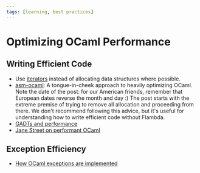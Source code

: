 ```yaml
---
tags: [learning, best practices]
---
```

# Optimizing OCaml Performance

## Writing Efficient Code
* Use [iterators](iterators.md) instead of allocating data structures where possible.
* [asm-ocaml](https://www.ocamlpro.com/2016/04/01/asm-ocaml/): A tongue-in-cheek approach to heavily optimizing OCaml.
Note the date of the post: for our American friends, remember that European dates reverse the month and day :)
The post starts with the extreme premise of trying to remove all allocation and proceeding from there.
We don't recommend following this advice, but it's useful for understanding how to write efficient code without Flambda.
* [GADTs and performance](https://blog.janestreet.com/why-gadts-matter-for-performance/)
* [Jane Street on performant OCaml](https://janestreet.github.io/ocaml-perf-notes.html)

## Exception Efficiency
* [How OCaml exceptions are implemented](https://stackoverflow.com/questions/8564025/ocaml-internals-exceptions)
